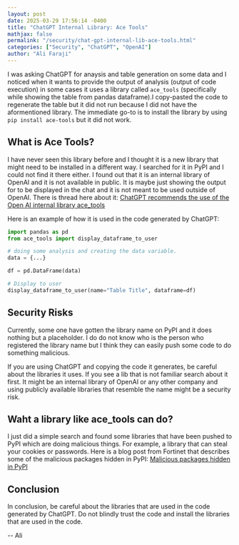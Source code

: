 ```yaml
---
layout: post
date: 2025-03-29 17:56:14 -0400
title: "ChatGPT Internal Library: Ace Tools"
mathjax: false
permalink: "/security/chat-gpt-internal-lib-ace-tools.html"
categories: ["Security", "ChatGPT", "OpenAI"]
author: "Ali Faraji"
---
```


I was asking ChatGPT for anaysis and table generation on some data and I noticed when it wants to provide the output of analysis (output of code execution) in some cases it uses a library called `ace_tools` (specifically while showing the table from pandas dataframe).I copy-pasted the code to regenerate the table but it did not run because I did not have the aformentioned library. The immediate go-to is to install the library by using `pip install ace-tools` but it did not work.

## What is Ace Tools?

I have never seen this library before and I thought it is a new library that might need to be installed in a different way. I searched for it in PyPI and I could not find it there either. I found out that it is an internal library of OpenAI and it is not available in public. It is maybe just showing the output for to be displayed in the chat and it is not meant to be used outside of OpenAI.
There is thread here about it: [ChatGPT recommends the use of the Open AI internal library ace_tools](https://community.openai.com/t/chatgpt-recommends-the-use-of-the-open-ai-internal-library-ace-tools/852665)

Here is an example of how it is used in the code generated by ChatGPT:

```python
import pandas as pd
from ace_tools import display_dataframe_to_user

# doing some analysis and creating the data variable.
data = {...}

df = pd.DataFrame(data)

# Display to user
display_dataframe_to_user(name="Table Title", dataframe=df)
```

## Security Risks

Currently, some one have gotten the library name on PyPI and it does nothing but a placeholder.
I do do not know who is the person who registered the library name but I think they can easily push some code to do something malicious.

If you are using ChatGPT and copying the code it generates, be careful about the libraries it uses. If you see a lib that is not familiar search about it first. It might be an internal library of OpenAI or any other company and using publicly available libraries that resemble the name might be a security risk.

## Waht a library like ace_tools can do?

I just did a simple search and found some libraries that have been pushed to PyPI which are doing malicious things. For example, a library that can steal your cookies or passwords.
Here is a blog post from Fortinet that describes some of the malicious packages hidden in PyPI: [Malicious packages hidden in PyPI](https://www.fortinet.com/blog/threat-research/malicious-packages-hidden-in-pypl)

## Conclusion

In conclusion, be careful about the libraries that are used in the code generated by ChatGPT. Do not blindly trust the code and install the libraries that are used in the code.

-- Ali
